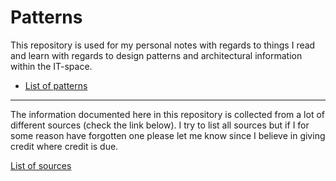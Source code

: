 # Patterns
This repository is used for my personal notes with regards to things I read and learn with regards to design patterns and architectural information within the IT-space.

* [List of patterns](patterns_list.md)



---
The information documented here in this repository is collected from a lot of different sources (check the link below). I try to list all sources but if I for some reason have forgotten one please let me know since I believe in giving credit where credit is due. 

[List of sources](sources.md)
